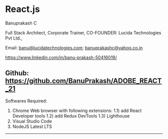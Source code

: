 # React.js

Banuprakash C

Full Stack Architect, 
Corporate Trainer,
CO-FOUNDER: Lucida Technologies Pvt Ltd.,

Email: 
banu@lucidatechnologies.com; 
banuprakashc@yahoo.co.in

https://www.linkedin.com/in/banu-prakash-50416019/


Github: https://github.com/BanuPrakash/ADOBE_REACT_21
-------------------------------------------------------------------------
Softwares Required:
1) Chrome Web browser with following extensions:
	1.1) add React Developer tools
	1.2) add Redux DevTools
	1.3) Lighthouse
2) Visual Studio Code
3) NodeJS Latest LTS
-----------------------------------
